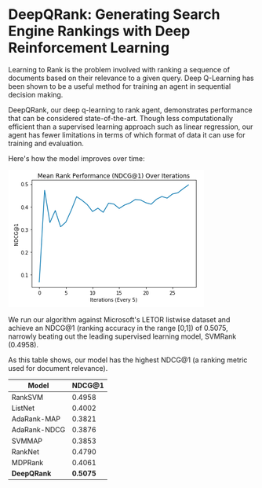 # DeepQRank: Generating Search Engine Rankings with Deep Reinforcement Learning

Learning to Rank is the problem involved with ranking a sequence of documents based on their relevance to a given query. Deep Q-Learning has been shown to be a useful method for training an agent in sequential decision making.

DeepQRank, our deep q-learning to rank agent, demonstrates performance that can be considered state-of-the-art. Though less computationally efficient than a supervised learning approach such as linear regression, our agent has fewer limitations in terms of which format of data it can use for training and evaluation.

Here's how the model improves over time:

![line plot of NDCG@1 over iterations](paper/mdcg.png)

We run our algorithm against Microsoft's LETOR listwise dataset and achieve an NDCG@1 (ranking accuracy in the range [0,1]) of 0.5075, narrowly beating out the leading supervised learning model, SVMRank (0.4958).

As this table shows, our model has the highest NDCG@1 (a ranking metric used for document relevance).

| Model         | NDCG@1  |
|---------------|---------|
| RankSVM       | 0\.4958 |
| ListNet       | 0\.4002 |
| AdaRank\-MAP  | 0\.3821 |
| AdaRank\-NDCG | 0\.3876 |
| SVMMAP        | 0\.3853 |
| RankNet       | 0\.4790 |
| MDPRank       | 0\.4061 |
| **DeepQRank**     | **0\.5075** |

